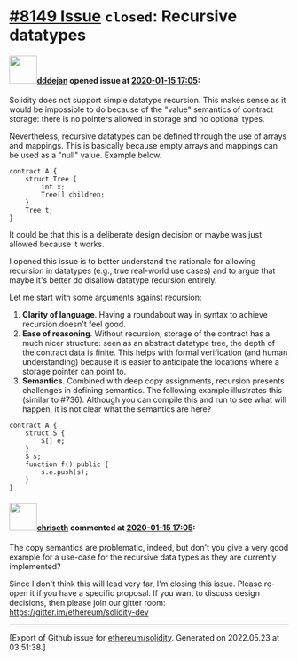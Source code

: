 # [\#8149 Issue](https://github.com/ethereum/solidity/issues/8149) `closed`: Recursive datatypes

#### <img src="https://avatars.githubusercontent.com/u/1482564?u=539d1592b88943f77df13809d6172ad7fa6a06b3&v=4" width="50">[dddejan](https://github.com/dddejan) opened issue at [2020-01-15 17:05](https://github.com/ethereum/solidity/issues/8149):

Solidity does not support simple datatype recursion. This makes sense as it would be impossible to do because of the "value" semantics of contract storage: there is no pointers allowed in storage and no optional types. 

Nevertheless, recursive datatypes can be defined through the use of arrays and mappings. This is basically because empty arrays and mappings can be used as a "null" value. Example below.

```solidity
contract A {
    struct Tree {
        int x;
        Tree[] children;
    }
    Tree t;
}
``` 

It could be that this is a deliberate design decision or maybe was just allowed because it works. 

I opened this issue is to better understand the rationale for allowing recursion in datatypes (e.g., true real-world use cases) and to argue that maybe it's better do disallow datatype recursion entirely. 

Let me start with some arguments against recursion:

1. **Clarity of language**. Having a roundabout way in syntax to achieve recursion doesn't feel good.
2. **Ease of reasoning**. Without recursion, storage of the contract has a much nicer structure: seen as an abstract datatype tree, the depth of the contract data is finite. This helps with formal verification (and human understanding) because it is easier to anticipate the locations where a storage pointer can point to.
3. **Semantics**. Combined with deep copy assignments, recursion presents challenges in defining semantics. The following example illustrates this (similar to #736). Although you can compile this and run to see what will happen, it is not clear what the semantics are here?

```solidity
contract A {
    struct S {
        S[] e;
    }
    S s;
    function f() public {
        s.e.push(s);
    }
}
```

#### <img src="https://avatars.githubusercontent.com/u/9073706?v=4" width="50">[chriseth](https://github.com/chriseth) commented at [2020-01-15 17:05](https://github.com/ethereum/solidity/issues/8149#issuecomment-579348745):

The copy semantics are problematic, indeed, but don't you give a very good example for a use-case for the recursive data types as they are currently implemented?

Since I don't think this will lead very far, I'm closing this issue. Please re-open it if you have a specific proposal. If you want to discuss design decisions, then please join our gitter room: https://gitter.im/ethereum/solidity-dev


-------------------------------------------------------------------------------



[Export of Github issue for [ethereum/solidity](https://github.com/ethereum/solidity). Generated on 2022.05.23 at 03:51:38.]
